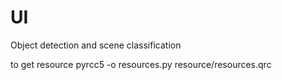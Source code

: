 # UI
Object detection and scene classification


to get resource 
pyrcc5 -o resources.py resource/resources.qrc

